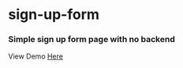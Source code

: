 # sign-up-form
### Simple sign up form page with no backend
View Demo [Here](https://basnetrajpradip.github.io/sign-up-form/)

